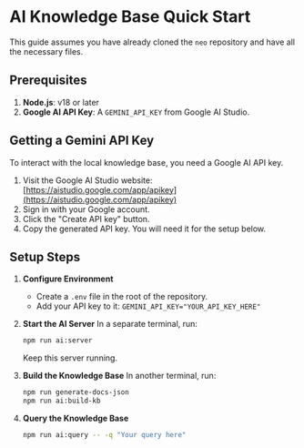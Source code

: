 # AI Knowledge Base Quick Start

This guide assumes you have already cloned the `neo` repository and have all the necessary files.

## Prerequisites

1.  **Node.js**: v18 or later
2.  **Google AI API Key**: A `GEMINI_API_KEY` from Google AI Studio.

## Getting a Gemini API Key

To interact with the local knowledge base, you need a Google AI API key.

1.  Visit the Google AI Studio website: [https://aistudio.google.com/app/apikey](https://aistudio.google.com/app/apikey)
2.  Sign in with your Google account.
3.  Click the "Create API key" button.
4.  Copy the generated API key. You will need it for the setup below.

## Setup Steps

1.  **Configure Environment**
    - Create a `.env` file in the root of the repository.
    - Add your API key to it: `GEMINI_API_KEY="YOUR_API_KEY_HERE"`

2.  **Start the AI Server**
    In a separate terminal, run:
    ```bash
    npm run ai:server
    ```
    Keep this server running.

3.  **Build the Knowledge Base**
    In another terminal, run:
    ```bash
    npm run generate-docs-json
    npm run ai:build-kb
    ```

4.  **Query the Knowledge Base**
    ```bash
    npm run ai:query -- -q "Your query here"
    ```
